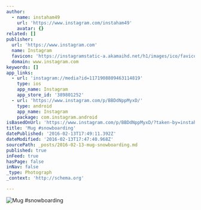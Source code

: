 ```yaml
---
author:
  - name: instaham49
    url: 'https://www.instagram.com/instaham49'
    avatar: {}
related: []
publisher:
  url: 'https://www.instagram.com'
  name: Instagram
  favicon: 'https://instagramstatic-a.akamaihd.net/h1/images/ico/favicon.ico/7cdab0872b15.ico'
  domain: www.instagram.com
keywords: []
app_links:
  - url: 'instagram://media?id=1171908809463114819'
    type: ios
    app_name: Instagram
    app_store_id: '389801252'
  - url: 'https://www.instagram.com/p/BBDdNppMyxD/'
    type: android
    app_name: Instagram
    package: com.instagram.android
isBasedOnUrl: 'https://www.instagram.com/p/BBDdNppMyxD/?taken-by=instaham49'
title: 'Mug #snowboarding'
datePublished: '2016-02-13T17:49:11.392Z'
dateModified: '2016-02-13T17:47:40.968Z'
sourcePath: _posts/2016-02-13-mug-snowboarding.md
published: true
inFeed: true
hasPage: false
inNav: false
_type: Photograph
_context: 'http://schema.org'

---
```

![Mug &num;snowboarding](https://scontent.cdninstagram.com/t51.2885-15/s480x480/e35/12424356_1746639978889155_269837254_n.jpg?ig_cache_key=MTE3MTkwODgwOTQ2MzExNDgxOQ%3D%3D.2)